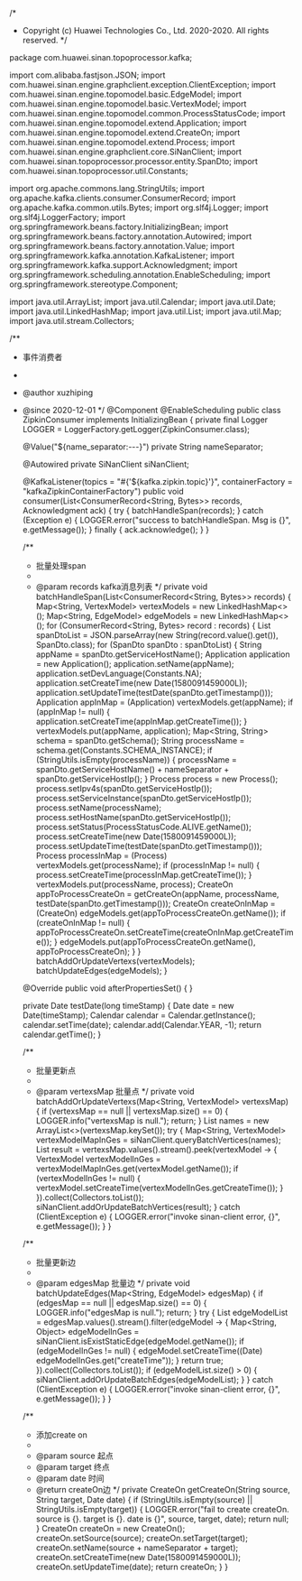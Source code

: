 /*
 * Copyright (c) Huawei Technologies Co., Ltd. 2020-2020. All rights reserved.
 */

package com.huawei.sinan.topoprocessor.kafka;

import com.alibaba.fastjson.JSON;
import com.huawei.sinan.engine.graphclient.exception.ClientException;
import com.huawei.sinan.engine.topomodel.basic.EdgeModel;
import com.huawei.sinan.engine.topomodel.basic.VertexModel;
import com.huawei.sinan.engine.topomodel.common.ProcessStatusCode;
import com.huawei.sinan.engine.topomodel.extend.Application;
import com.huawei.sinan.engine.topomodel.extend.CreateOn;
import com.huawei.sinan.engine.topomodel.extend.Process;
import com.huawei.sinan.engine.graphclient.core.SiNanClient;
import com.huawei.sinan.topoprocessor.processor.entity.SpanDto;
import com.huawei.sinan.topoprocessor.util.Constants;

import org.apache.commons.lang.StringUtils;
import org.apache.kafka.clients.consumer.ConsumerRecord;
import org.apache.kafka.common.utils.Bytes;
import org.slf4j.Logger;
import org.slf4j.LoggerFactory;
import org.springframework.beans.factory.InitializingBean;
import org.springframework.beans.factory.annotation.Autowired;
import org.springframework.beans.factory.annotation.Value;
import org.springframework.kafka.annotation.KafkaListener;
import org.springframework.kafka.support.Acknowledgment;
import org.springframework.scheduling.annotation.EnableScheduling;
import org.springframework.stereotype.Component;

import java.util.ArrayList;
import java.util.Calendar;
import java.util.Date;
import java.util.LinkedHashMap;
import java.util.List;
import java.util.Map;
import java.util.stream.Collectors;

/**
 * 事件消费者
 *
 * @author xuzhiping
 * @since 2020-12-01
 */
@Component
@EnableScheduling
public class ZipkinConsumer implements InitializingBean {
    private final Logger LOGGER = LoggerFactory.getLogger(ZipkinConsumer.class);

    @Value("${name_separator:---}")
    private String nameSeparator;

    @Autowired
    private SiNanClient siNanClient;

    @KafkaListener(topics = "#{'${kafka.zipkin.topic}'}", containerFactory = "kafkaZipkinContainerFactory")
    public void consumer(List<ConsumerRecord<String, Bytes>> records, Acknowledgment ack) {
        try {
            batchHandleSpan(records);
        } catch (Exception e) {
            LOGGER.error("success to batchHandleSpan. Msg is {}", e.getMessage());
        } finally {
            ack.acknowledge();
        }
    }

    /**
     * 批量处理span
     *
     * @param records kafka消息列表
     */
    private void batchHandleSpan(List<ConsumerRecord<String, Bytes>> records) {
        Map<String, VertexModel> vertexModels = new LinkedHashMap<>();
        Map<String, EdgeModel> edgeModels = new LinkedHashMap<>();
        for (ConsumerRecord<String, Bytes> record : records) {
            List<SpanDto> spanDtoList = JSON.parseArray(new String(record.value().get()), SpanDto.class);
            for (SpanDto spanDto : spanDtoList) {
                String appName = spanDto.getServiceHostName();
                Application application = new Application();
                application.setName(appName);
                application.setDevLanguage(Constants.NA);
                application.setCreateTime(new Date(1580091459000L));
                application.setUpdateTime(testDate(spanDto.getTimestamp()));
                Application appInMap = (Application) vertexModels.get(appName);
                if (appInMap != null) {
                    application.setCreateTime(appInMap.getCreateTime());
                }
                vertexModels.put(appName, application);
                Map<String, String> schema = spanDto.getSchema();
                String processName = schema.get(Constants.SCHEMA_INSTANCE);
                if (StringUtils.isEmpty(processName)) {
                    processName = spanDto.getServiceHostName() + nameSeparator + spanDto.getServiceHostIp();
                }
                Process process = new Process();
                process.setIpv4s(spanDto.getServiceHostIp());
                process.setServiceInstance(spanDto.getServiceHostIp());
                process.setName(processName);
                process.setHostName(spanDto.getServiceHostIp());
                process.setStatus(ProcessStatusCode.ALIVE.getName());
                process.setCreateTime(new Date(1580091459000L));
                process.setUpdateTime(testDate(spanDto.getTimestamp()));
                Process processInMap = (Process) vertexModels.get(processName);
                if (processInMap != null) {
                    process.setCreateTime(processInMap.getCreateTime());
                }
                vertexModels.put(processName, process);
                CreateOn appToProcessCreateOn = getCreateOn(appName, processName, testDate(spanDto.getTimestamp()));
                CreateOn createOnInMap = (CreateOn) edgeModels.get(appToProcessCreateOn.getName());
                if (createOnInMap != null) {
                    appToProcessCreateOn.setCreateTime(createOnInMap.getCreateTime());
                }
                edgeModels.put(appToProcessCreateOn.getName(), appToProcessCreateOn);
            }
        }
        batchAddOrUpdateVertexs(vertexModels);
        batchUpdateEdges(edgeModels);
    }

    @Override
    public void afterPropertiesSet() {
    }

    private Date testDate(long timeStamp) {
        Date date = new Date(timeStamp);
        Calendar calendar = Calendar.getInstance();
        calendar.setTime(date);
        calendar.add(Calendar.YEAR, -1);
        return calendar.getTime();
    }

    /**
     * 批量更新点
     *
     * @param vertexsMap 批量点
     */
    private void batchAddOrUpdateVertexs(Map<String, VertexModel> vertexsMap) {
        if (vertexsMap == null || vertexsMap.size() == 0) {
            LOGGER.info("vertexsMap is null.");
            return;
        }
        List<String> names = new ArrayList<>(vertexsMap.keySet());
        try {
            Map<String, VertexModel> vertexModelMapInGes = siNanClient.queryBatchVertices(names);
            List<VertexModel> result = vertexsMap.values().stream().peek(vertexModel -> {
                VertexModel vertexModelInGes = vertexModelMapInGes.get(vertexModel.getName());
                if (vertexModelInGes != null) {
                    vertexModel.setCreateTime(vertexModelInGes.getCreateTime());
                }
            }).collect(Collectors.toList());
            siNanClient.addOrUpdateBatchVertices(result);
        } catch (ClientException e) {
            LOGGER.error("invoke sinan-client error, {}", e.getMessage());
        }
    }

    /**
     * 批量更新边
     *
     * @param edgesMap 批量边
     */
    private void batchUpdateEdges(Map<String, EdgeModel> edgesMap) {
        if (edgesMap == null || edgesMap.size() == 0) {
            LOGGER.info("edgesMap is null.");
            return;
        }
        try {
            List<EdgeModel> edgeModelList = edgesMap.values().stream().filter(edgeModel -> {
                Map<String, Object> edgeModelInGes = siNanClient.isExistStaticEdge(edgeModel.getName());
                if (edgeModelInGes != null) {
                    edgeModel.setCreateTime((Date) edgeModelInGes.get("createTime"));
                }
                return true;
            }).collect(Collectors.toList());
            if (edgeModelList.size() > 0) {
                siNanClient.addOrUpdateBatchEdges(edgeModelList);
            }
        } catch (ClientException e) {
            LOGGER.error("invoke sinan-client error, {}", e.getMessage());
        }
    }

    /**
     * 添加create on
     *
     * @param source     起点
     * @param target     终点
     * @param date 时间
     * @return createOn边
     */
    private CreateOn getCreateOn(String source, String target, Date date) {
        if (StringUtils.isEmpty(source) || StringUtils.isEmpty(target)) {
            LOGGER.error("fail to create createOn. source is {}. target is {}. date is {}", source, target, date);
            return null;
        }
        CreateOn createOn = new CreateOn();
        createOn.setSource(source);
        createOn.setTarget(target);
        createOn.setName(source + nameSeparator + target);
        createOn.setCreateTime(new Date(1580091459000L));
        createOn.setUpdateTime(date);
        return createOn;
    }
}
